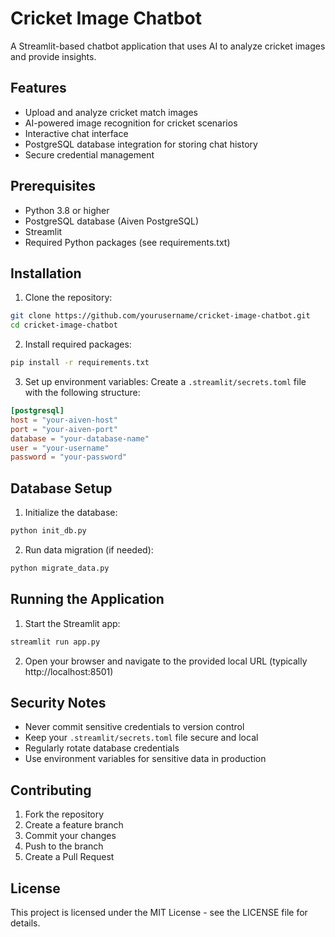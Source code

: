 # Cricket Image Chatbot

A Streamlit-based chatbot application that uses AI to analyze cricket images and provide insights.

## Features

- Upload and analyze cricket match images
- AI-powered image recognition for cricket scenarios
- Interactive chat interface
- PostgreSQL database integration for storing chat history
- Secure credential management

## Prerequisites

- Python 3.8 or higher
- PostgreSQL database (Aiven PostgreSQL)
- Streamlit
- Required Python packages (see requirements.txt)

## Installation

1. Clone the repository:
```bash
git clone https://github.com/yourusername/cricket-image-chatbot.git
cd cricket-image-chatbot
```

2. Install required packages:
```bash
pip install -r requirements.txt
```

3. Set up environment variables:
Create a `.streamlit/secrets.toml` file with the following structure:
```toml
[postgresql]
host = "your-aiven-host"
port = "your-aiven-port"
database = "your-database-name"
user = "your-username"
password = "your-password"
```

## Database Setup

1. Initialize the database:
```bash
python init_db.py
```

2. Run data migration (if needed):
```bash
python migrate_data.py
```

## Running the Application

1. Start the Streamlit app:
```bash
streamlit run app.py
```

2. Open your browser and navigate to the provided local URL (typically http://localhost:8501)

## Security Notes

- Never commit sensitive credentials to version control
- Keep your `.streamlit/secrets.toml` file secure and local
- Regularly rotate database credentials
- Use environment variables for sensitive data in production

## Contributing

1. Fork the repository
2. Create a feature branch
3. Commit your changes
4. Push to the branch
5. Create a Pull Request

## License

This project is licensed under the MIT License - see the LICENSE file for details. 